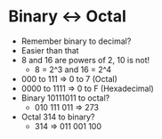 # Binary <-> Octal

- Remember binary to decimal?
- Easier than that
- 8 and 16 are powers of 2, 10 is not!
  - 8 = 2^3 and 16 = 2^4
- 000 to 111 => 0 to 7 (Octal)
- 0000 to 1111 => 0 to F (Hexadecimal)
- Binary 10111011 to octal?
  - 010 111 011 => 273
- Octal 314 to binary?
  - 314 => 011 001 100
